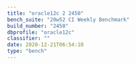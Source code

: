 ```yaml
---
title: "oracle12c 2 2450"
bench_suite: "20w52 CI Weekly Benchmark"
build_number: "2450"
dbprofile: "oracle12c"
classifier: ""
date: 2020-12-21T06:54:10
type: "bench"
---
```

